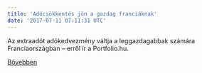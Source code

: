 ```yaml
---
title: 'Adócsökkentés jön a gazdag franciáknak'
date: '2017-07-11 07:11:31 UTC'
---
```


Az extraadót adókedvezmény váltja a leggazdagabbak számára Franciaországban – erről ír a Portfolio.hu.


[Bővebben](http://ift.tt/2t8RrFK)
